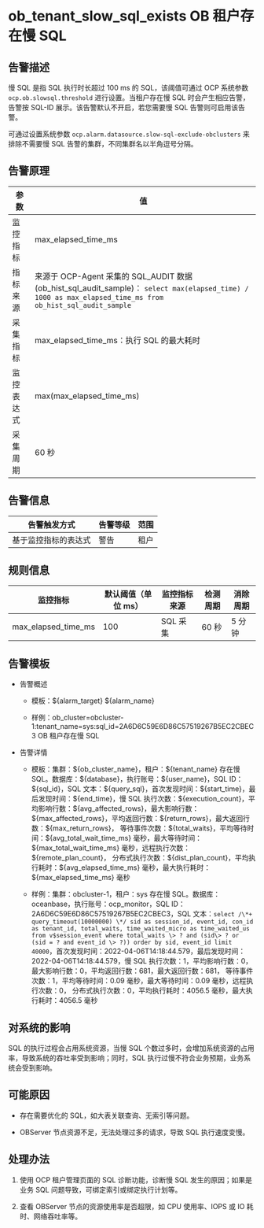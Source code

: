 ob_tenant_slow_sql_exists OB 租户存在慢 SQL
===========================================================

告警描述
-------------------------

慢 SQL 是指 SQL 执行时长超过 100 ms 的 SQL，该阈值可通过 OCP 系统参数 `ocp.ob.slowsql.threshold` 进行设置。当租户存在慢 SQL 时会产生相应告警，告警按 SQL-ID 展示。该告警默认不开启，若您需要慢 SQL 告警则可启用该告警。

可通过设置系统参数 `ocp.alarm.datasource.slow-sql-exclude-obclusters` 来排除不需要慢 SQL 告警的集群，不同集群名以半角逗号分隔。

告警原理
-------------------------

|  参数   |    值    |
|-------|---|
| 监控指标  | max_elapsed_time_ms |
| 指标来源  | 来源于 OCP-Agent 采集的 SQL_AUDIT 数据 (ob_hist_sql_audit_sample)： ```select max(elapsed_time) / 1000 as max_elapsed_time_ms from ob_hist_sql_audit_sample```  |
| 采集指标  | max_elapsed_time_ms：执行 SQL 的最大耗时 |
| 监控表达式 | max(max_elapsed_time_ms) |
| 采集周期  | 60 秒    |

告警信息
-------------------------

|   告警触发方式   | 告警等级 | 范围 |
|------------|------|----|
| 基于监控指标的表达式 | 警告   | 租户 |

规则信息
-------------------------

|        监控指标         | 默认阈值（单位 ms） | 监控指标来源 | 检测周期 | 消除周期 |
|---------------------|-------------|--------|------|------|
| max_elapsed_time_ms | 100         | SQL 采集 | 60 秒 | 5 分钟 |

告警模板
-------------------------

* 告警概述

  * 模板：\${alarm_target} \${alarm_name}

  * 样例：ob_cluster=obcluster-1:tenant_name=sys:sql_id=2A6D6C59E6D86C57519267B5EC2CBEC3 OB 租户存在慢 SQL

* 告警详情

  * 模板：集群：\${ob_cluster_name}，租户：\${tenant_name} 存在慢 SQL。数据库：\${database}，执行账号：\${user_name}，SQL ID：\${sql_id}，SQL 文本：\${query_sql}，首次发现时间：\${start_time}，最后发现时间：\${end_time}，慢 SQL 执行次数：\${execution_count}，平均影响行数：\${avg_affected_rows}，最大影响行数：\${max_affected_rows}，平均返回行数：\${return_rows}，最大返回行数：\${max_return_rows}， 等待事件次数：\${total_waits}，平均等待时间：\${avg_total_wait_time_ms} 毫秒，最大等待时间：\${max_total_wait_time_ms} 毫秒，远程执行次数：\${remote_plan_count}， 分布式执行次数：\${dist_plan_count}，平均执行耗时：\${avg_elapsed_time_ms} 毫秒，最大执行耗时：\${max_elapsed_time_ms} 毫秒

  * 样例：集群：obcluster-1，租户：sys 存在慢 SQL。数据库：oceanbase，执行账号：ocp_monitor，SQL ID：2A6D6C59E6D86C57519267B5EC2CBEC3，SQL 文本：`select /\*+ query_timeout(10000000) \*/ sid as session_id, event_id, con_id as tenant_id, total_waits, time_waited_micro as time_waited_us from v$session_event where total_waits \> ? and (sid\> ? or (sid = ? and event_id \> ?)) order by sid, event_id limit 40000`，首次发现时间：2022-04-06T14:18:44.579，最后发现时间：2022-04-06T14:18:44.579，慢 SQL 执行次数：1，平均影响行数：0，最大影响行数：0，平均返回行数：681，最大返回行数：681， 等待事件次数：1，平均等待时间：0.09 毫秒，最大等待时间：0.09 毫秒，远程执行次数：0， 分布式执行次数：0，平均执行耗时：4056.5 毫秒，最大执行耗时：4056.5 毫秒

对系统的影响
---------------------------

SQL 的执行过程会占用系统资源，当慢 SQL 个数过多时，会增加系统资源的占用率，导致系统的吞吐率受到影响；同时，SQL 执行过慢不符合业务预期，业务系统会受到影响。

可能原因
-------------------------

* 存在需要优化的 SQL，如大表关联查询、无索引等问题。

* OBServer 节点资源不足，无法处理过多的请求，导致 SQL 执行速度变慢。

处理办法
-------------------------

1. 使用 OCP 租户管理页面的 SQL 诊断功能，诊断慢 SQL 发生的原因；如果是业务 SQL 问题导致，可绑定索引或绑定执行计划等。

2. 查看 OBServer 节点的资源使用率是否超限，如 CPU 使用率、IOPS 或 IO 耗时、网络吞吐率等。
